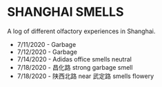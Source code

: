 # SHANGHAI SMELLS

A log of different olfactory experiences in Shanghai.

* 7/11/2020 - Garbage
* 7/12/2020 - Garbage
* 7/14/2020 - Adidas office smells neutral
* 7/18/2020 - 昌化路 strong garbage smell
* 7/18/2020 - 陕西北路 near 武定路 smells flowery
